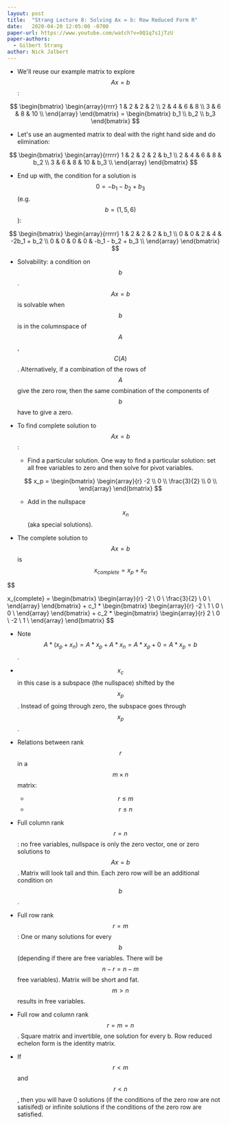 ```yaml
---
layout: post
title:  "Strang Lecture 8: Solving Ax = b: Row Reduced Form R"
date:   2020-04-20 12:05:00 -0700
paper-url: https://www.youtube.com/watch?v=9Q1q7s1jTzU
paper-authors:
  - Gilbert Strang
author: Nick Jalbert
---
```


* We'll reuse our example matrix to explore $$Ax=b$$:

$$
    \begin{bmatrix}
        \begin{array}{rrrr}
            1 & 2 & 2 &  2 \\
            2 & 4 & 6 &  8 \\
            3 & 6 & 8 & 10 \\
        \end{array}
    \end{bmatrix} = \begin{bmatrix} b_1 \\ b_2 \\ b_3 \end{bmatrix}
$$

* Let's use an augmented matrix to deal with the right hand side and do
  elimination:

$$
    \begin{bmatrix}
        \begin{array}{rrrrr}
            1 & 2 & 2 &  2 & b_1 \\
            2 & 4 & 6 &  8 & b_2 \\
            3 & 6 & 8 & 10 & b_3 \\
        \end{array}
    \end{bmatrix}
$$

* End up with, the condition for a solution is $$0 = -b_1 - b_2 + b_3$$
  (e.g. $$b = (1, 5, 6)$$):

$$
    \begin{bmatrix}
        \begin{array}{rrrrr}
            1 & 2 & 2 & 2 &   b_1             \\
            0 & 0 & 2 & 4 & -2b_1 + b_2       \\
            0 & 0 & 0 & 0 &  -b_1 - b_2 + b_3 \\
        \end{array}
    \end{bmatrix}
$$

* Solvability: a condition on $$b$$.  $$Ax=b$$ is solvable when $$b$$ is in
  the columnspace of $$A$$, $$C(A)$$. Alternatively, if a combination of the
  rows of $$A$$ give the zero row, then the same combination of the components
  of $$b$$ have to give a zero.

* To find complete solution to $$Ax=b$$:

  * Find a particular solution. One way to find a particular solution: set all
    free variables to zero and then solve for pivot variables.

  $$
    x_p = \begin{bmatrix}
          \begin{array}{r}
                       -2  \\
                        0  \\
               \frac{3}{2} \\
                        0  \\
          \end{array}
          \end{bmatrix}
  $$

  * Add in the nullspace $$x_n$$ (aka special solutions).

* The complete solution to $$Ax=b$$ is $$ x_{complete} = x_p + x_n $$

$$

x_{complete} =
    \begin{bmatrix}
    \begin{array}{r}
              -2  \\
               0  \\
      \frac{3}{2} \\
               0  \\
    \end{array}
    \end{bmatrix}  +
    c_1 *
    \begin{bmatrix}
    \begin{array}{r}
      -2 \\
       1 \\
       0 \\
       0 \\
    \end{array}
    \end{bmatrix}  +
    c_2 *
    \begin{bmatrix}
    \begin{array}{r}
        2 \\
        0 \\
       -2 \\
        1 \\
    \end{array}
    \end{bmatrix}
$$

* Note $$ A * (x_p + x_n) = A * x_p + A * x_n = A * x_p + 0 = A * x_p = b$$.

* $$ x_c $$ in this case is a subspace (the nullspace) shifted by the
  $$x_p$$.  Instead of going through zero, the subspace goes through
  $$x_p$$.

* Relations between rank $$r$$ in a $$m \times n$$ matrix:

  * $$ r \leq m$$
  * $$ r \leq n$$

* Full column rank $$r = n$$: no free variables, nullspace is only the zero
  vector, one or zero solutions to $$Ax=b$$.  Matrix will look tall and thin.
  Each zero row will be an additional condition on $$b$$.

* Full row rank $$r = m$$: One or many solutions for every $$b$$ (depending if
  there are free variables.  There will be $$n-r = n-m$$ free variables).
  Matrix will be short and fat.  $$m > n$$ results in free variables.

* Full row and column rank $$r = m = n$$.  Square matrix and invertible, one
  solution for every b. Row reduced echelon form is the identity matrix.

* If $$r < m$$ and $$r < n$$, then you will have 0 solutions (if the
  conditions of the zero row are not satisifed) or infinite solutions if the
  conditions of the zero row are satisfied.
